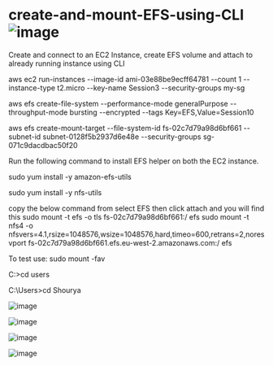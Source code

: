 # create-and-mount-EFS-using-CLI![image](https://user-images.githubusercontent.com/109040029/195967881-68a16a1d-2af9-4d43-af4a-f09559537a54.png)

Create and connect to an EC2 Instance, create EFS volume and  attach to already running instance using CLI

aws ec2 run-instances --image-id ami-03e88be9ecff64781 --count 1 --instance-type t2.micro --key-name Session3 --security-groups my-sg

aws efs create-file-system --performance-mode generalPurpose --throughput-mode bursting --encrypted --tags Key=EFS,Value=Session10

aws efs create-mount-target --file-system-id fs-02c7d79a98d6bf661 --subnet-id subnet-0128f5b2937d6e48e --security-groups sg-071c9dacdbac50f20

Run the following command to install EFS helper on both the EC2 instance.

sudo yum install -y amazon-efs-utils

sudo yum install -y nfs-utils

copy the below command from select EFS then click attach and you will find this
sudo mount -t efs -o tls fs-02c7d79a98d6bf661:/ efs
sudo mount -t nfs4 -o nfsvers=4.1,rsize=1048576,wsize=1048576,hard,timeo=600,retrans=2,noresvport fs-02c7d79a98d6bf661.efs.eu-west-2.amazonaws.com:/ efs

To test use:
sudo mount -fav

C:\>cd users

C:\Users>cd Shourya

![image](https://user-images.githubusercontent.com/109040029/195967890-cca879ad-69e4-4d2e-bcfb-07177fcea2ff.png)


![image](https://user-images.githubusercontent.com/109040029/195967895-df0a4de7-7944-4a03-b1a6-04b3e425d73d.png)


![image](https://user-images.githubusercontent.com/109040029/195967897-402726e8-dc1c-4cb6-9d6a-a6cb6424a702.png)

![image](https://user-images.githubusercontent.com/109040029/195967901-0e9c27ae-19d5-4373-90ed-540e5ac057ee.png)

